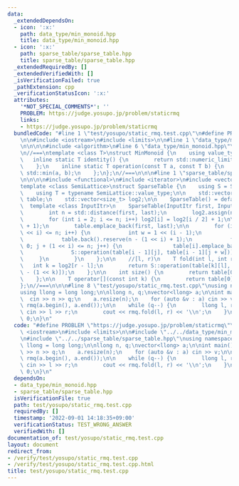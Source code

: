 ```yaml
---
data:
  _extendedDependsOn:
  - icon: ':x:'
    path: data_type/min_monoid.hpp
    title: data_type/min_monoid.hpp
  - icon: ':x:'
    path: sparse_table/sparse_table.hpp
    title: sparse_table/sparse_table.hpp
  _extendedRequiredBy: []
  _extendedVerifiedWith: []
  _isVerificationFailed: true
  _pathExtension: cpp
  _verificationStatusIcon: ':x:'
  attributes:
    '*NOT_SPECIAL_COMMENTS*': ''
    PROBLEM: https://judge.yosupo.jp/problem/staticrmq
    links:
    - https://judge.yosupo.jp/problem/staticrmq
  bundledCode: "#line 1 \"test/yosupo/static_rmq.test.cpp\"\n#define PROBLEM \"https://judge.yosupo.jp/problem/staticrmq\"\
    \n\n#include <iostream>\n#include <limits>\n\n#line 1 \"data_type/min_monoid.hpp\"\
    \n\n\n\n#include <algorithm>\n#line 6 \"data_type/min_monoid.hpp\"\n#include <numeric>\n\
    \n//===\ntemplate <class T>\nstruct MinMonoid {\n    using value_type = T;\n \
    \   inline static T identity() {\n        return std::numeric_limits<T>::max();\n\
    \    };\n    inline static T operation(const T a, const T b) {\n        return\
    \ std::min(a, b);\n    };\n};\n//===\n\n\n#line 1 \"sparse_table/sparse_table.hpp\"\
    \n\n\n\n#include <functional>\n#include <iterator>\n#include <vector>\n\n//===\n\
    template <class SemiLattice>\nstruct SparseTable {\n    using S = SemiLattice;\n\
    \    using T = typename SemiLattice::value_type;\n\n    std::vector<std::vector<T>>\
    \ table;\n    std::vector<size_t> log2;\n\n    SparseTable() = default;\n\n  \
    \  template <class InputItr>\n    SparseTable(InputItr first, InputItr last) {\n\
    \        int n = std::distance(first, last);\n        log2.assign(n + 1, 0);\n\
    \        for (int i = 2; i <= n; i++) log2[i] = log2[i / 2] + 1;\n\n        table.reserve(log2[n]\
    \ + 1);\n        table.emplace_back(first, last);\n\n        for (int i = 1; (1\
    \ << i) <= n; i++) {\n            int w = 1 << (i - 1);\n            table.emplace_back();\n\
    \            table.back().reserve(n - (1 << i) + 1);\n            for (int j =\
    \ 0; j + (1 << i) <= n; j++) {\n                table[i].emplace_back(\n     \
    \               S::operation(table[i - 1][j], table[i - 1][j + w]));\n       \
    \     }\n        }\n    };\n\n    //[l, r)\n    T fold(int l, int r) {\n     \
    \   int k = log2[r - l];\n        return S::operation(table[k][l], table[k][r\
    \ - (1 << k)]);\n    };\n\n    int size() {\n        return table[0].size();\n\
    \    };\n\n    T operator[](const int k) {\n        return table[0][k];\n    };\n\
    };\n//===\n\n\n#line 8 \"test/yosupo/static_rmq.test.cpp\"\nusing namespace std;\n\
    using llong = long long;\n\nllong n, q;\nvector<llong> a;\n\nint main() {\n  \
    \  cin >> n >> q;\n    a.resize(n);\n    for (auto &v : a) cin >> v;\n\n    SparseTable<MinMonoid<llong>>\
    \ rmq(a.begin(), a.end());\n\n    while (q--) {\n        llong l, r;\n       \
    \ cin >> l >> r;\n        cout << rmq.fold(l, r) << '\\n';\n    }\n\n    return\
    \ 0;\n}\n"
  code: "#define PROBLEM \"https://judge.yosupo.jp/problem/staticrmq\"\n\n#include\
    \ <iostream>\n#include <limits>\n\n#include \"../../data_type/min_monoid.hpp\"\
    \n#include \"../../sparse_table/sparse_table.hpp\"\nusing namespace std;\nusing\
    \ llong = long long;\n\nllong n, q;\nvector<llong> a;\n\nint main() {\n    cin\
    \ >> n >> q;\n    a.resize(n);\n    for (auto &v : a) cin >> v;\n\n    SparseTable<MinMonoid<llong>>\
    \ rmq(a.begin(), a.end());\n\n    while (q--) {\n        llong l, r;\n       \
    \ cin >> l >> r;\n        cout << rmq.fold(l, r) << '\\n';\n    }\n\n    return\
    \ 0;\n}\n"
  dependsOn:
  - data_type/min_monoid.hpp
  - sparse_table/sparse_table.hpp
  isVerificationFile: true
  path: test/yosupo/static_rmq.test.cpp
  requiredBy: []
  timestamp: '2022-09-01 14:18:35+09:00'
  verificationStatus: TEST_WRONG_ANSWER
  verifiedWith: []
documentation_of: test/yosupo/static_rmq.test.cpp
layout: document
redirect_from:
- /verify/test/yosupo/static_rmq.test.cpp
- /verify/test/yosupo/static_rmq.test.cpp.html
title: test/yosupo/static_rmq.test.cpp
---
```

